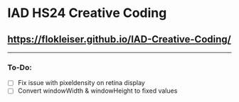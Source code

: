 # IAD HS24 Creative Coding
## https://flokleiser.github.io/IAD-Creative-Coding/

___

### To-Do:
- [ ] Fix issue with pixeldensity on retina display
- [ ] Convert windowWidth & windowHeight to fixed values